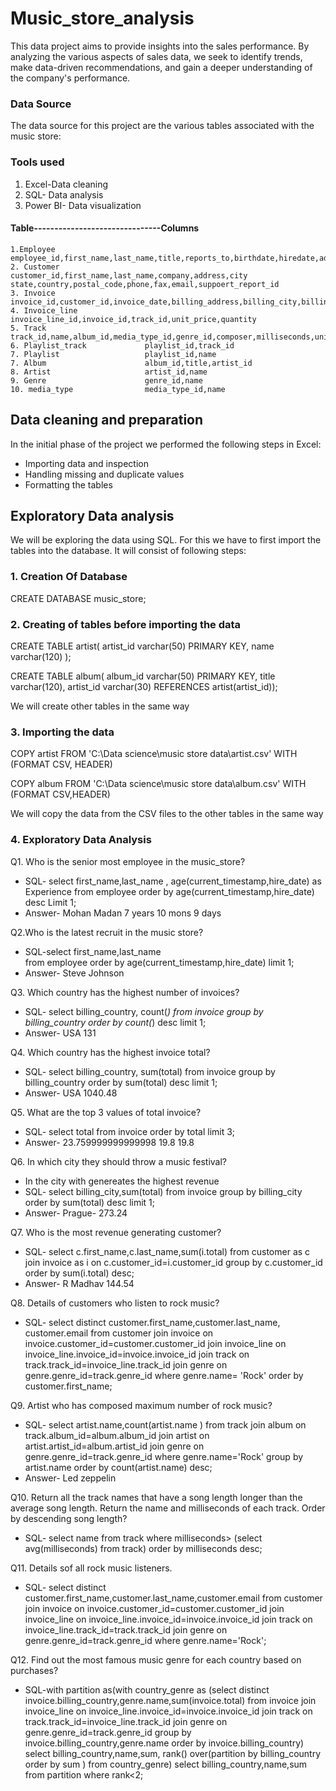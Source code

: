 # Music_store_analysis
This data project aims to provide insights into the sales performance. By analyzing the various aspects of sales data, we seek to identify trends, make data-driven recommendations,
and gain a deeper understanding of the company's performance.

### Data Source
The data source for this project are the various tables associated with the music store:

### Tools used
1. Excel-Data cleaning
2. SQL- Data analysis
3. Power BI- Data visualization
   
#### Table-------------------------------Columns
    1.Employee                    employee_id,first_name,last_name,title,reports_to,birthdate,hiredate,address,citystate,country,postal_code,phone,fax,email
    2. Customer                   customer_id,first_name,last_name,company,address,city state,country,postal_code,phone,fax,email,suppoert_report_id   
    3. Invoice                    invoice_id,customer_id,invoice_date,billing_address,billing_city,billing_state,billing_country,billing_postal_code,total
    4. Invoice_line               invoice_line_id,invoice_id,track_id,unit_price,quantity
    5. Track                      track_id,name,album_id,media_type_id,genre_id,composer,milliseconds,unit_price
    6. Playlist_track             playlist_id,track_id
    7. Playlist                   playlist_id,name 
    7. Album                      album_id,title,artist_id
    8. Artist                     artist_id,name
    9. Genre                      genre_id,name
    10. media_type                media_type_id,name

## Data cleaning and preparation
In the initial phase of the project we performed the following steps in Excel:
- Importing data and inspection
- Handling missing and duplicate values
- Formatting the tables

## Exploratory Data analysis
We will be exploring the data using SQL. For this we have to first import the tables into the database. It will consist of following steps:

### 1. Creation Of Database
CREATE DATABASE music_store;

### 2. Creating of tables before importing the data
CREATE TABLE artist(
artist_id varchar(50) PRIMARY KEY,
name varchar(120) );

CREATE TABLE album(
album_id varchar(50) PRIMARY KEY,
title varchar(120),
artist_id varchar(30) REFERENCES artist(artist_id));

We will create other tables in the same way

### 3. Importing the data
COPY artist FROM 'C:\Data science\music store data\artist.csv'
WITH (FORMAT CSV, HEADER)

COPY album FROM 'C:\Data science\music store data\album.csv'
WITH (FORMAT CSV,HEADER)

We will copy the data from the CSV files to the other tables in the same way

### 4. Exploratory Data Analysis

Q1. Who is the senior most employee in the music_store?
- SQL- select first_name,last_name , age(current_timestamp,hire_date) as Experience
     from employee order by age(current_timestamp,hire_date) desc Limit 1;
- Answer- Mohan Madan 7 years 10 mons 9 days

Q2.Who is the latest recruit in the music store?
- SQL-select first_name,last_name  
      from employee order by age(current_timestamp,hire_date) limit 1;
- Answer- Steve Johnson

Q3. Which country has the highest number of invoices?
- SQL- select billing_country, count(*) from invoice
       group by billing_country order by count(*) desc limit 1;
- Answer- USA 131

Q4. Which country has the highest invoice total?
- SQL- select billing_country, sum(total) from invoice
       group by billing_country order by sum(total) desc limit 1;
- Answer- USA 1040.48

Q5. What are the top 3 values of total invoice?
- SQL- select total from invoice order by total limit 3;
- Answer- 23.759999999999998
          19.8
          19.8
  
Q6. In which city they should throw a music festival?
- In the city with genereates the highest revenue
- SQL- select billing_city,sum(total) from invoice group by billing_city
       order by sum(total) desc limit 1;
- Answer- Prague- 273.24

Q7. Who is the most revenue generating customer?
- SQL- select c.first_name,c.last_name,sum(i.total) from customer as c
       join invoice as i on c.customer_id=i.customer_id
       group by c.customer_id
       order by sum(i.total) desc;
- Answer- R Madhav 144.54

Q8. Details of customers who listen to rock music?
- SQL- select distinct customer.first_name,customer.last_name, customer.email
       from customer
       join invoice on invoice.customer_id=customer.customer_id
       join invoice_line on invoice_line.invoice_id=invoice.invoice_id
       join track on track.track_id=invoice_line.track_id
       join genre on genre.genre_id=track.genre_id
       where genre.name= 'Rock'
       order by customer.first_name;
  
Q9. Artist who has composed maximum number of rock music?
 -   SQL- select artist.name,count(artist.name )
          from track join album on track.album_id=album.album_id
          join artist on artist.artist_id=album.artist_id
          join genre on genre.genre_id=track.genre_id
          where genre.name='Rock'
          group by artist.name
          order by count(artist.name) desc;
- Answer- Led zeppelin

Q10. Return all the track names that have a song length longer than the average song length. Return the name and milliseconds of each track. Order by descending song length?
- SQL- select name from track where milliseconds> (select avg(milliseconds) from track)
       order by milliseconds desc;
  
Q11. Details sof all rock music listeners.
- SQL- select distinct customer.first_name,customer.last_name,customer.email
       from customer join invoice on invoice.customer_id=customer.customer_id
       join invoice_line on invoice_line.invoice_id=invoice.invoice_id
       join track on invoice_line.track_id=track.track_id
       join genre on genre.genre_id=track.genre_id
       where genre.name='Rock';

Q12. Find out the most famous music genre for each country based on purchases?
- SQL-with partition as(with country_genre as
      (select distinct invoice.billing_country,genre.name,sum(invoice.total)
      from invoice
      join invoice_line on invoice_line.invoice_id=invoice.invoice_id
      join track on track.track_id=invoice_line.track_id
      join genre on genre.genre_id=track.genre_id
      group by invoice.billing_country,genre.name
      order by invoice.billing_country)
      select billing_country,name,sum, rank() over(partition by billing_country order by sum )
      from country_genre)
      select billing_country,name,sum from partition where rank<2;
 
  
  
